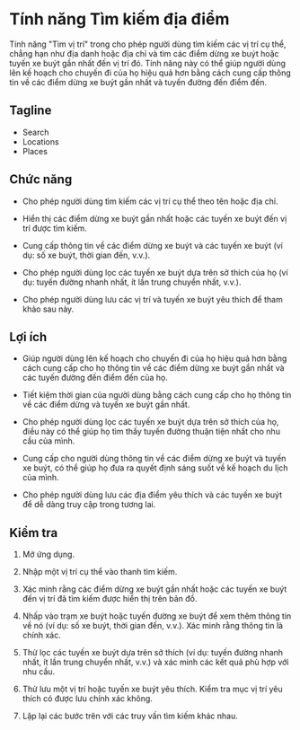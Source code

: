 # Tính năng Tìm kiếm địa điểm

Tính năng "Tìm vị trí" trong cho phép người dùng tìm kiếm các vị trí cụ thể, chẳng hạn như địa danh hoặc địa chỉ và tìm các điểm dừng xe buýt hoặc tuyến xe buýt gần nhất đến vị trí đó. Tính năng này có thể giúp người dùng lên kế hoạch cho chuyến đi của họ hiệu quả hơn bằng cách cung cấp thông tin về các điểm dừng xe buýt gần nhất và tuyến đường đến điểm đến.

## Tagline

- Search
- Locations
- Places

## Chức năng

- Cho phép người dùng tìm kiếm các vị trí cụ thể theo tên hoặc địa chỉ.

- Hiển thị các điểm dừng xe buýt gần nhất hoặc các tuyến xe buýt đến vị trí được tìm kiếm.

- Cung cấp thông tin về các điểm dừng xe buýt và các tuyến xe buýt (ví dụ: số xe buýt, thời gian đến, v.v.).

- Cho phép người dùng lọc các tuyến xe buýt dựa trên sở thích của họ (ví dụ: tuyến đường nhanh nhất, ít lần trung chuyển nhất, v.v.).

- Cho phép người dùng lưu các vị trí và tuyến xe buýt yêu thích để tham khảo sau này.

## Lợi ích

- Giúp người dùng lên kế hoạch cho chuyến đi của họ hiệu quả hơn bằng cách cung cấp cho họ thông tin về các điểm dừng xe buýt gần nhất và các tuyến đường đến điểm đến của họ.

- Tiết kiệm thời gian của người dùng bằng cách cung cấp cho họ thông tin về các điểm dừng và tuyến xe buýt gần nhất.

- Cho phép người dùng lọc các tuyến xe buýt dựa trên sở thích của họ, điều này có thể giúp họ tìm thấy tuyến đường thuận tiện nhất cho nhu cầu của mình.

- Cung cấp cho người dùng thông tin về các điểm dừng xe buýt và tuyến xe buýt, có thể giúp họ đưa ra quyết định sáng suốt về kế hoạch du lịch của mình.

- Cho phép người dùng lưu các địa điểm yêu thích và các tuyến xe buýt để dễ dàng truy cập trong tương lai.

## Kiểm tra

1. Mở ứng dụng.

2. Nhập một vị trí cụ thể vào thanh tìm kiếm.

3. Xác minh rằng các điểm dừng xe buýt gần nhất hoặc các tuyến xe buýt đến vị trí đã tìm kiếm được hiển thị trên bản đồ.

4. Nhấp vào trạm xe buýt hoặc tuyến đường xe buýt để xem thêm thông tin về nó (ví dụ: số xe buýt, thời gian đến, v.v.). Xác minh rằng thông tin là chính xác.

5. Thử lọc các tuyến xe buýt dựa trên sở thích (ví dụ: tuyến đường nhanh nhất, ít lần trung chuyển nhất, v.v.) và xác minh các kết quả phù hợp với nhu cầu.

6. Thử lưu một vị trí hoặc tuyến xe buýt yêu thích. Kiểm tra mục vị trí yêu thích có được lưu chính xác không.

7. Lặp lại các bước trên với các truy vấn tìm kiếm khác nhau.
